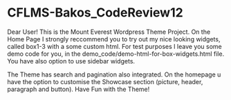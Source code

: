 # CFLMS-Bakos_CodeReview12

Dear User! 
This is the Mount Everest Wordpress Theme Project. 
On the Home Page I strongly reccommend you to try out my nice looking widgets, called box1-3 with a some custom html.
For test purposes I leave you some demo code for you, in the demo_code/demo-html-for-box-widgets.html file.
You have also option to use sidebar widgets. 

The Theme has search and pagination also integrated.
On the homepage u have the option to customise the Showcase section (picture, header, paragraph and button). 
Have Fun with the Theme! 
